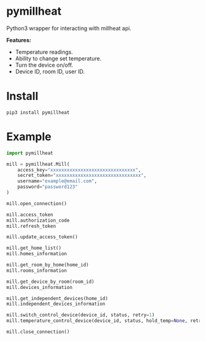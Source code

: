 # pymillheat


Python3 wrapper for interacting with millheat api.   

**Features:**
- Temperature readings.
- Ability to change set temperature.
- Turn the device on/off.
- Device ID, room ID, user ID.

# Install
```
pip3 install pymillheat
```

# Example
```py
import pymillheat

mill = pymillheat.Mill(
    access_key="xxxxxxxxxxxxxxxxxxxxxxxxxxxxxxx",
    secret_token="xxxxxxxxxxxxxxxxxxxxxxxxxxxxxxx",
    username="example@email.com",
    password="password123"
)

mill.open_connection()

mill.access_token
mill.authorization_code
mill.refresh_token

mill.update_access_token()

mill.get_home_list()
mill.homes_information

mill.get_room_by_home(home_id)
mill.rooms_information

mill.get_device_by_room(room_id)
mill.devices_information

mill.get_independent_devices(home_id)
mill.independent_devices_information

mill.switch_control_device(device_id, status, retry=1)
mill.temperature_control_device(device_id, status, hold_temp=None, retry=1)

mill.close_connection()
```
